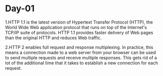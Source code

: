 # Day-01
1.HTTP 1.1 is the latest version of Hypertext Transfer Protocol (HTTP), the World Wide Web application protocol that runs on top of the Internet's TCP/IP suite of protocols. HTTP 1.1 provides faster delivery of Web pages than the original HTTP and reduces Web traffic.

2.HTTP 2 enables full request and response multiplexing. In practice, this means a connection made to a web server from your browser can be used to send multiple requests and receive multiple responses. This gets rid of a lot of the additional time that it takes to establish a new connection for each request.
